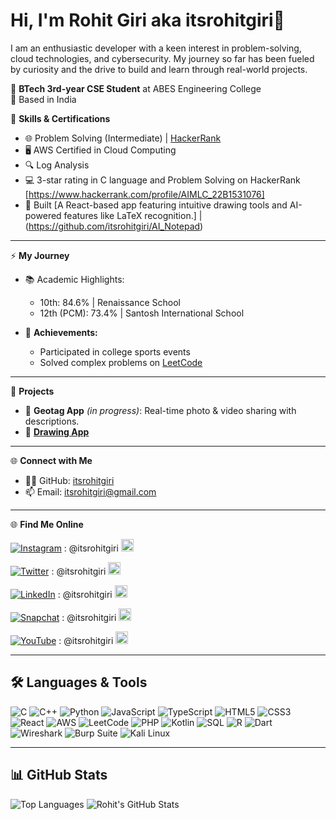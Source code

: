 # Hi, I'm Rohit Giri aka itsrohitgiri👋
I am an enthusiastic developer with a keen interest in problem-solving, cloud technologies, and cybersecurity.
My journey so far has been fueled by curiosity and the drive to build and learn through real-world projects.



🌟 **BTech 3rd-year CSE Student** at ABES Engineering College  
📍 Based in India  

🔧 **Skills & Certifications**  
- 🌐 Problem Solving (Intermediate) | [HackerRank](https://www.hackerrank.com/certificates/d164a6a2382a)  
- 🖥️ AWS Certified in Cloud Computing  
- 🔍 Log Analysis  
- 💻 3-star rating in C language and Problem Solving on HackerRank [https://www.hackerrank.com/profile/AIMLC_22B1531076] 
- 🎨 Built [A React-based app featuring intuitive drawing tools and AI-powered features like LaTeX recognition.] | (https://github.com/itsrohitgiri/AI_Notepad)  

---

⚡ **My Journey**  
- 📚 Academic Highlights:  
  - 10th: 84.6% | Renaissance School  
  - 12th (PCM): 73.4% | Santosh International School  

- 🏅 **Achievements:**  
  - Participated in college sports events  
  - Solved complex problems on [LeetCode](https://leetcode.com/itsrohitgiri)

---

📂 **Projects**  
- 📌 **Geotag App** *(in progress)*: Real-time photo & video sharing with descriptions.  
- 🎨 [**Drawing App**](https://github.com/itsrohitgiri/AI_Notepad)  

---

🌐 **Connect with Me**  
- 🧑‍💻 GitHub: [itsrohitgiri](https://github.com/itsrohitgiri)  
- 📫 Email: [itsrohitgiri@gmail.com](mailto:itsrohitgiri@gmail.com)
  
---

🌐 **Find Me Online**  
<div align="left">

[![Instagram](https://img.icons8.com/clouds/30/instagram-new--v3.png)](https://www.instagram.com/itsrohitgiri) : @itsrohitgiri <img src="https://img.icons8.com/color/20/verified-badge.png" alt="Verified" width="20">

[![Twitter](https://img.icons8.com/cute-clipart/30/twitter.png)](https://twitter.com/itsrohitgiri) : @itsrohitgiri <img src="https://img.icons8.com/color/20/verified-badge.png" alt="Verified" width="20">

[![LinkedIn](https://img.icons8.com/color/30/linkedin.png)](https://linkedin.com/in/itsrohitgiri) : @itsrohitgiri <img src="https://img.icons8.com/color/20/verified-badge.png" alt="Verified" width="20">

[![Snapchat](https://img.icons8.com/pulsar-color/30/snapchat.png)](https://www.snapchat.com/add/itsrohitgiri) : @itsrohitgiri <img src="https://img.icons8.com/color/20/verified-badge.png" alt="Verified" width="20">

[![YouTube](https://img.icons8.com/scribby/30/youtube-play.png)](https://www.youtube.com/channel/itsrohitgiri) : @itsrohitgiri <img src="https://img.icons8.com/color/20/verified-badge.png" alt="Verified" width="20">

</div>

  
---

## 🛠️ Languages & Tools
![C](https://img.icons8.com/color/50/c-programming.png)
![C++](https://img.icons8.com/color/50/c-plus-plus-logo.png)
![Python](https://img.icons8.com/color/50/python--v1.png)
![JavaScript](https://img.icons8.com/color/50/javascript--v1.png)
![TypeScript](https://img.icons8.com/color/50/typescript.png)
![HTML5](https://img.icons8.com/color/50/html-5--v1.png)
![CSS3](https://img.icons8.com/color/50/css3.png)
![React](https://img.icons8.com/color/50/react-native.png)
![AWS](https://img.icons8.com/color/50/amazon-web-services.png)
![LeetCode](https://img.icons8.com/external-tal-revivo-filled-tal-revivo/50/external-level-up-your-coding-skills-and-quickly-land-a-job-logo-filled-tal-revivo.png)
![PHP](https://img.icons8.com/officel/50/php-logo.png)
![Kotlin](https://img.icons8.com/color/50/kotlin.png)
![SQL](https://img.icons8.com/color/50/sql.png)
![R](https://img.icons8.com/fluency/50/r-project.png)
![Dart](https://img.icons8.com/color/50/dart.png)
![Wireshark](https://img.icons8.com/nolan/50/wireshark--v1.png)
![Burp Suite](https://img.icons8.com/deco/50/burp-suite.png)
![Kali Linux](https://img.icons8.com/plasticine/50/kali-linux.png)

---

## 📊 GitHub Stats
![Top Languages](https://github-readme-stats.vercel.app/api/top-langs/?username=itsrohitgiri&layout=compact&theme=merko)
![Rohit's GitHub Stats](https://github-readme-stats.vercel.app/api?username=itsrohitgiri&show_icons=true&theme=merko)


<!---
itsrohitgiri/itsrohitgiri is a ✨ special ✨ repository because its `README.md` (this file) appears on your GitHub profile.
You can click the Preview link to take a look at your changes.
--->
